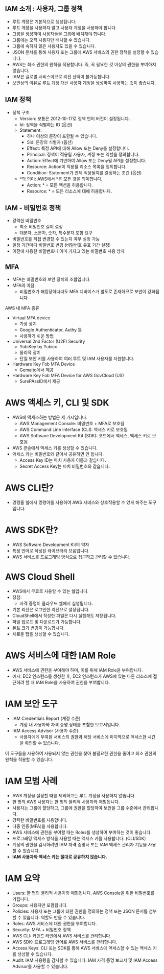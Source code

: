## IAM 소개 : 사용자, 그룹 정책

- 루트 계정은 기본적으로 생성됩니다.
- 루트 계정을 사용하지 말고 사용자 계정을 사용해야 합니다.
- 그룹을 생성하여 사용자들을 그룹에 배치해야 합니다.
- 그룹에는 오직 사용자만 배치할 수 있습니다.
- 그룹에 속하지 않은 사용자도 있을 수 있습니다.
- JSON 문서를 통해 사용자 또는 그룹에 AWS 서비스의 권한 정책을 설정할 수 있습니다.
- AWS는 최소 권한의 원칙을 적용합니다. 즉, 꼭 필요한 것 이상의 권한을 부여하지 않습니다.
- IAM은 글로벌 서비스이므로 리전 선택이 불가능합니다.
- 보안상의 이유로 루트 계정 대신 사용자 계정을 생성하여 사용하는 것이 좋습니다.

## IAM 정책
- 정책 구조
    - Version: 보통은 2012-10-17로 정책 언어 버전이 설정됩니다.
    - Id: 정책을 식별하는 ID (옵션)
    - Statement:
        - 하나 이상의 문장이 포함될 수 있습니다.
        - Sid: 문장의 식별자 (옵션)
        - Effect: 특정 API에 대해 Allow 또는 Deny를 설정합니다.
        - Principal: 정책이 적용될 사용자, 계정 또는 역할을 정의합니다.
        - Action: Effect에 기반하여 Allow 또는 Deny될 API를 설정합니다.
        - Resource: Action이 적용될 리소스 목록을 정의합니다.
        - Condition: Statement가 언제 적용될지를 결정하는 조건 (옵션)
    - *의 의미: AWS에서 *은 모든 것을 의미합니다.
        - Action: * = 모든 액션을 허용합니다.
        - Resource: * = 모든 리소스에 대해 허용합니다.

## IAM - 비밀번호 정책
- 강력한 비밀번호
    - 최소 비밀번호 길이 설정
    - 대문자, 소문자, 숫자, 특수문자 포함 요구
- 비밀번호를 직접 변경할 수 있는지 여부 설정 가능
- 일정 기간마다 비밀번호 변경 (비밀번호 유효 기간 설정)
- 이전에 사용한 비밀번호나 이미 가지고 있는 비밀번호 사용 방지

## MFA
- MFA는 비밀번호와 보안 장치의 조합입니다.
- MFA의 이점:
    - 비밀번호가 해킹당하더라도 MFA 디바이스가 별도로 존재하므로 보안이 강화됩니다.

AWS 내 MFA 종류

- Virtual MFA device
    - 가상 장치
    - Google Authenticator, Authy 등
    - 사용하기 쉬운 방법
- Universal 2nd Factor (U2F) Security
    - YubiKey by Yubico
    - 물리적 장치
    - 단일 보안 키를 사용하여 여러 루트 및 IAM 사용자를 지원합니다.
- Hardware Key Fob MFA Device
    - Gemalto에서 제공
- Hardware Key Fob MFA Device for AWS GovCloud (US)
    - SurePAssID에서 제공

# AWS 액세스 키, CLI 및 SDK
- AWS에 액세스하는 방법은 세 가지입니다.
    - AWS Management Console: 비밀번호 + MFA로 보호됨
    - AWS Command Line Interface (CLI): 액세스 키로 보호됨
    - AWS Software Development Kit (SDK): 코드에서 액세스, 액세스 키로 보호됨
- AWS 콘솔에서 액세스 키를 생성할 수 있습니다.
- 액세스 키는 비밀번호와 같아서 공유하면 안 됩니다.
    - Access Key ID는 마치 사용자 이름과 같습니다.
    - Secret Access Key는 마치 비밀번호와 같습니다.

# AWS CLI란?
- 명령줄 쉘에서 명령어를 사용하여 AWS 서비스와 상호작용할 수 있게 해주는 도구입니다.

# AWS SDK란?
- AWS Software Development Kit의 약자
- 특정 언어로 작성된 라이브러리 모음입니다.
- AWS 서비스를 프로그래밍 방식으로 접근하고 관리할 수 있습니다.

# AWS Cloud Shell
- AWS에서 무료로 사용할 수 있는 쉘입니다.
- 장점:
    - 자격 증명이 클라우드 쉘에서 실행됩니다.
- 기본 리전은 로그인한 리전으로 설정됩니다.
- CloudShell에서 작성한 파일은 다시 실행해도 저장됩니다.
- 파일 업로드 및 다운로드가 가능합니다.
- 폰트 크기 변경이 가능합니다.
- 새로운 탭을 생성할 수 있습니다.

# AWS 서비스에 대한 IAM Role
- AWS 서비스에 권한을 부여해야 하며, 이를 위해 IAM Role을 부여합니다.
- 예시: EC2 인스턴스를 생성한 후, EC2 인스턴스가 AWS에 있는 다른 리소스에 접근하려 할 때 IAM Role을 사용하여 권한을 부여합니다.

# IAM 보안 도구
- IAM Credentials Report (계정 수준)
    - 계정 내 사용자와 자격 증명 상태를 포함한 보고서입니다.
- IAM Access Advisor (사용자 수준)
    - 사용자에게 부여된 서비스의 권한과 해당 서비스에 마지막으로 액세스한 시간을 확인할 수 있습니다.

이 도구들을 사용하여 사용되지 않는 권한을 찾아 불필요한 권한을 줄이고 최소 권한의 원칙을 적용할 수 있습니다.

# IAM 모범 사례

- AWS 계정을 설정할 때를 제외하고는 루트 계정을 사용하지 않습니다.
- 한 명의 AWS 사용자는 한 명의 물리적 사용자와 매핑됩니다.
- 사용자는 그룹에 할당하고, 그룹에 권한을 할당하여 보안을 그룹 수준에서 관리합니다.
- 강력한 비밀번호를 사용합니다.
- 다중 인증(MFA)을 사용합니다.
- AWS 서비스에 권한을 부여할 때는 Roles를 생성하여 부여하는 것이 좋습니다.
- 프로그래밍 액세스 방식을 사용할 때는 액세스 키를 사용합니다. (CLI/SDK)
- 계정의 권한을 감시하려면 IAM 자격 증명서 또는 IAM 액세스 관리자 기능을 사용할 수 있습니다.
- **IAM 사용자와 액세스 키는 절대로 공유하지 않습니다.**

# IAM 요약

- Users: 한 명의 물리적 사용자와 매핑됩니다. AWS Console을 위한 비밀번호를 가집니다.
- Groups: 사용자만 포함됩니다.
- Policies: 사용자 또는 그룹에 대한 권한을 정의하는 정책 또는 JSON 문서를 첨부할 수 있습니다. 역할도 만들 수 있습니다.
- Roles: AWS 서비스에 대한 권한을 부여합니다.
- Security: MFA + 비밀번호 정책
- AWS CLI: 커맨드 라인에서 AWS 서비스를 관리합니다.
- AWS SDK: 프로그래밍 언어로 AWS 서비스를 관리합니다.
- Access Keys: CLI 또는 SDK를 통해 AWS 서비스에 액세스할 수 있는 액세스 키를 생성할 수 있습니다.
- Audit: IAM 사용량을 감사할 수 있습니다. IAM 자격 증명 보고서 및 IAM Access Advisor를 사용할 수 있습니다.